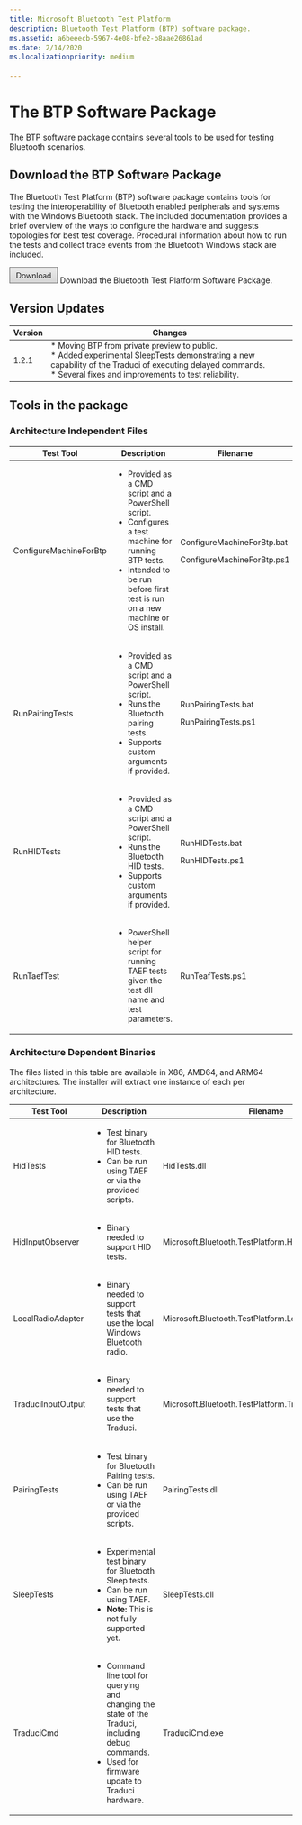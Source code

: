 ```yaml
---
title: Microsoft Bluetooth Test Platform
description: Bluetooth Test Platform (BTP) software package.
ms.assetid: a6beeecb-5967-4e08-bfe2-b8aae26861ad
ms.date: 2/14/2020
ms.localizationpriority: medium

---
```


# The BTP Software Package #

The BTP software package contains several tools to be used for testing Bluetooth scenarios.

## Download the BTP Software Package ##

The Bluetooth Test Platform (BTP) software package contains tools for testing the interoperability of Bluetooth enabled peripherals and systems with the Windows Bluetooth stack. The included documentation provides a brief overview of the ways to configure the hardware and suggests topologies for best test coverage. Procedural information about how to run the tests and collect trace events from the Bluetooth Windows stack are included.

[![Download the Bluetooth Test Platform Software Package](images/download.png)](//download.microsoft.com/download/e/e/e/eeed3cd5-bdbd-47db-9b8e-ca9d2df2cd29/BluetoothTestPlatformPack-1.2.1.msi)  Download the Bluetooth Test Platform Software Package.

## Version Updates ##

| Version | Changes |
| --- | --- |
| 1.2.1 | * Moving BTP from private preview to public.<br>* Added experimental SleepTests demonstrating a new capability of the Traduci of executing delayed commands.<br>* Several fixes and improvements to test reliability. |

## Tools in the package ##

### Architecture Independent Files ###


<table>
    <colgroup>
        <col width="33%" />
        <col width="33%" />
        <col width="33%" />
    </colgroup>
    <thead>
        <tr class="header">
            <th>Test Tool</th>
            <th>Description</th>
            <th>Filename</th>
        </tr>
    </thead>
    <tbody>
    <tr class="even">
        <td>ConfigureMachineForBtp</a></td>
        <td>
            <ul>
                <li>Provided as a CMD script and a PowerShell script.</li>
                <li>Configures a test machine for running BTP tests.</li>
                <li>Intended to be run before first test is run on a new machine or OS install.</li>
            </ul>
        </td>
        <td>
            <p>ConfigureMachineForBtp.bat</p>
            <p>ConfigureMachineForBtp.ps1</p>
        </td>
    </tr>
    <tr class="odd">
        <td>RunPairingTests</a></td>
        <td>
            <ul>
                <li>Provided as a CMD script and a PowerShell script.</li>
                <li>Runs the Bluetooth pairing tests.</li>
                <li>Supports custom arguments if provided.</li>
            </ul>
        </td>
        <td>
            <p>RunPairingTests.bat</p>
            <p>RunPairingTests.ps1</p>
        </td>
    </tr>
        <tr class="even">
        <td>RunHIDTests</a></td>
        <td>
            <ul>
                <li>Provided as a CMD script and a PowerShell script.</li>
                <li>Runs the Bluetooth HID tests.</li>
                <li>Supports custom arguments if provided.</li>
            </ul>
        </td>
        <td>
            <p>RunHIDTests.bat</p>
            <p>RunHIDTests.ps1</p>
        </td>
    </tr>
        <tr class="odd">
        <td>RunTaefTest</a></td>
        <td>
            <ul>
                <li>PowerShell helper script for running TAEF tests given the test dll name and test parameters.</li>
            </ul>
        </td>
        <td>
            <p>RunTeafTests.ps1</p>
        </td>
    </tr>
    </tbody>
</table>

### Architecture Dependent Binaries ###

The files listed in this table are available in X86, AMD64, and ARM64 architectures. The installer will extract one instance of each per architecture.
<table>
    <colgroup>
        <col width="33%" />
        <col width="33%" />
        <col width="33%" />
    </colgroup>
    <thead>
        <tr class="header">
            <th>Test Tool</th>
            <th>Description</th>
            <th>Filename</th>
        </tr>
    </thead>
    <tbody>
    <tr class="odd">
        <td>HidTests</td>
        <td>
            <ul>
                <li>Test binary for Bluetooth HID tests.</li>
                <li>Can be run using TAEF or via the provided scripts.</li>
            </ul>
        </td>
        <td>HidTests.dll</td>
    </tr>
    <tr class="even">
        <td>HidInputObserver</a></td>
        <td>
            <ul>
                <li>Binary needed to support HID tests.</li>
            </ul>
        </td>
        <td>
            <p>Microsoft.Bluetooth.TestPlatform.HidInputObserver.dll</p>
        </td>
    </tr>
    <tr class="odd">
        <td>LocalRadioAdapter</a></td>
        <td>
            <ul>
                <li>Binary needed to support tests that use the local Windows Bluetooth radio.</li>
            </ul>
        </td>
        <td>
            <p>Microsoft.Bluetooth.TestPlatform.LocalRadioAdapter.dll</p>
        </td>
    </tr>
    <tr class="even">
        <td>TraduciInputOutput</a></td>
        <td>
            <ul>
                <li>Binary needed to support tests that use the Traduci.</li>
            </ul>
        </td>
        <td>
            <p>Microsoft.Bluetooth.TestPlatform.TraduciInputOutput.dll</p>
        </td>
    </tr>
    <tr class="odd">
        <td>PairingTests</a></td>
        <td>
            <ul>
                <li>Test binary for Bluetooth Pairing tests.</li>
                <li>Can be run using TAEF or via the provided scripts.</li>
            </ul>
        </td>
        <td>
            <p>PairingTests.dll</p>
        </td>
    </tr>
    <tr class="even">
        <td>SleepTests</a></td>
        <td>
            <ul>
                <li>Experimental test binary for Bluetooth Sleep tests.</li>
                <li>Can be run using TAEF.</li>
                <li> <b>Note:</b> This is not fully supported yet.</li>
            </ul>
        </td>
        <td>
            <p>SleepTests.dll</p>
        </td>
    </tr>
    <tr class="odd">
        <td>TraduciCmd</a></td>
        <td>
            <ul>
                <li>Command line tool for querying and changing the state of the Traduci, including debug commands.</li>
                <li>Used for firmware update to Traduci hardware.</li>
            </ul>
        </td>
        <td>
            <p>TraduciCmd.exe</p>
        </td>
    </tr>
    </tbody>
</table>
